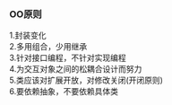 ### OO原则

1.封装变化\
2.多用组合，少用继承\
3.针对接口编程，不针对实现编程\
4.为交互对象之间的松耦合设计而努力\
5.类应该对扩展开放，对修改关闭(开闭原则)\
6.要依赖抽象，不要依赖具体类